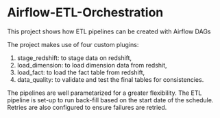 # Airflow-ETL-Orchestration
This project shows how ETL pipelines can be created with Airflow DAGs

The project makes use of four custom plugins:
1. stage_redshift: to stage data on redshift,
2. load_dimension: to load dimension data from redshit,
3. load_fact: to load the fact table from redshift,
4. data_quality: to validate and test the final tables for consistencies.


The pipelines are well parametarized for a greater flexibility. The ETL pipeline is set-up to run back-fill based on the start date of the schedule. Retries are also configured to ensure failures are retried.
